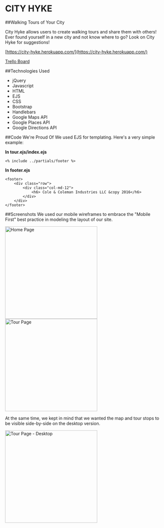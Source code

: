 # CITY HYKE 
##Walking Tours of Your City

City Hyke allows users to create walking tours and share them with others! Ever found yourself in a new city and not know where to go? Look on City Hyke for suggestions! 

[https://city-hyke.herokuapp.com/](https://city-hyke.herokuapp.com/)

[Trello Board](https://trello.com/b/kpsFfPJ1/walking-tours-project)

##Technologies Used

- jQuery
- Javascript
- HTML
- EJS
- CSS
- Bootstrap
- Handlebars
- Google Maps API
- Google Places API
- Google Directions API

##Code We're Proud Of 
We used EJS for templating.  Here's a very simple example: 


<strong>In tour.ejs/index.ejs</strong>
```
<% include ../partials/footer %>
```

<strong>In footer.ejs</strong>
```
<footer>
	<div class="row">
		<div class="col-md-12">
			<h6> Cole & Coleman Industries LLC &copy 2016</h6>
		</div>
	</div>
</footer>
```

##Screenshots
We used our mobile wireframes to embrace the "Mobile First" best practice in modeling the layout of our site.

<img src="http://i.imgur.com/auPK2kI.jpg" height="300px" alt="Home Page">

<img src="http://i.imgur.com/kRIMDB8.jpg" height="300px" alt="Tour Page">

At the same time, we kept in mind that we wanted the map and tour stops to be visible side-by-side on the desktop version.

<img src="http://i.imgur.com/4OubuHT.jpg" width="300px" alt="Tour Page - Desktop"> 
